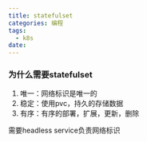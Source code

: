 ```yaml
---
title: statefulset
categories: 编程
tags:
  - k8s
date: 
---
```


### 为什么需要statefulset
1. 唯一：网络标识是唯一的
2. 稳定：使用pvc，持久的存储数据
3. 有序：有序的部署，扩展，更新，删除

需要headless service负责网络标识

